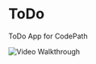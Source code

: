 # ToDo
ToDo App for CodePath

<img src='http://i.imgur.com/5UZAVl3.gifv' title='Video Walkthrough' width='' alt='Video Walkthrough' />
